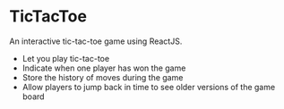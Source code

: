 # TicTacToe
An interactive tic-tac-toe game using ReactJS.

* Let you play tic-tac-toe
* Indicate when one player has won the game
* Store the history of moves during the game
* Allow players to jump back in time to see older versions of the game board
